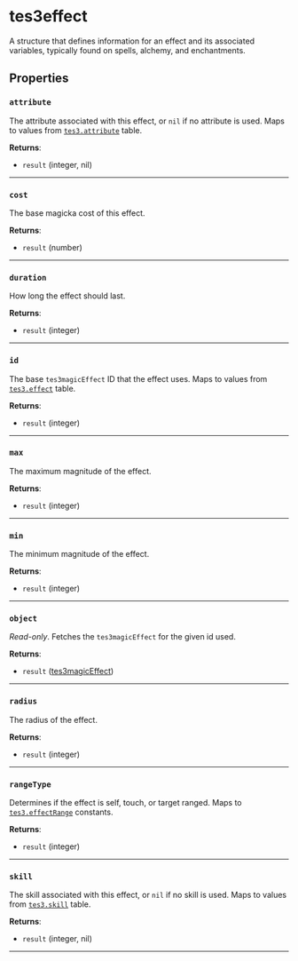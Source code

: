 # tes3effect
<div class="search_terms" style="display: none">tes3effect, effect</div>

<!---
	This file is autogenerated. Do not edit this file manually. Your changes will be ignored.
	More information: https://github.com/MWSE/MWSE/tree/master/docs
-->

A structure that defines information for an effect and its associated variables, typically found on spells, alchemy, and enchantments.

## Properties

### `attribute`
<div class="search_terms" style="display: none">attribute</div>

The attribute associated with this effect, or `nil` if no attribute is used. Maps to values from [`tes3.attribute`](https://mwse.github.io/MWSE/references/attributes/) table.

**Returns**:

* `result` (integer, nil)

***

### `cost`
<div class="search_terms" style="display: none">cost</div>

The base magicka cost of this effect.

**Returns**:

* `result` (number)

***

### `duration`
<div class="search_terms" style="display: none">duration</div>

How long the effect should last.

**Returns**:

* `result` (integer)

***

### `id`
<div class="search_terms" style="display: none">id</div>

The base `tes3magicEffect` ID that the effect uses. Maps to values from [`tes3.effect`](https://mwse.github.io/MWSE/references/magic-effects/) table.

**Returns**:

* `result` (integer)

***

### `max`
<div class="search_terms" style="display: none">max</div>

The maximum magnitude of the effect.

**Returns**:

* `result` (integer)

***

### `min`
<div class="search_terms" style="display: none">min</div>

The minimum magnitude of the effect.

**Returns**:

* `result` (integer)

***

### `object`
<div class="search_terms" style="display: none">object</div>

*Read-only*. Fetches the `tes3magicEffect` for the given id used.

**Returns**:

* `result` ([tes3magicEffect](../../types/tes3magicEffect))

***

### `radius`
<div class="search_terms" style="display: none">radius</div>

The radius of the effect.

**Returns**:

* `result` (integer)

***

### `rangeType`
<div class="search_terms" style="display: none">rangetype</div>

Determines if the effect is self, touch, or target ranged. Maps to [`tes3.effectRange`](https://mwse.github.io/MWSE/references/effect-ranges/) constants.

**Returns**:

* `result` (integer)

***

### `skill`
<div class="search_terms" style="display: none">skill</div>

The skill associated with this effect, or `nil` if no skill is used. Maps to values from [`tes3.skill`](https://mwse.github.io/MWSE/references/skills/) table.

**Returns**:

* `result` (integer, nil)

***

